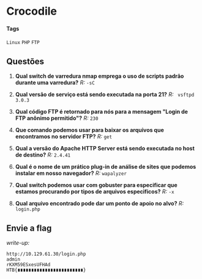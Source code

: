 # Crocodile

#### Tags
`Linux` `PHP` `FTP`
## Questões 

1. **Qual switch de varredura nmap emprega o uso de scripts padrão durante uma varredura?**
*R:* `-sC`

2. **Qual versão de serviço está sendo executada na porta 21?** 
*R:* ` vsftpd 3.0.3`

3. **Qual código FTP é retornado para nós para a mensagem "Login de FTP anônimo permitido"?**
*R:* `230`

4. **Que comando podemos usar para baixar os arquivos que encontramos no servidor FTP?**
*R:* `get`

5. **Qual a versão do Apache HTTP Server está sendo executada no host de destino?**
*R:* `2.4.41`

6. **Qual é o nome de um prático plug-in de análise de sites que podemos instalar em nosso navegador?**
*R:* `wapalyzer`

7. **Qual switch podemos usar com gobuster para especificar que estamos procurando por tipos de arquivos especificos?**
*R:* `-x`

8. **Qual arquivo encontrado pode dar um ponto de apoio no alvo?**
*R:* `login.php`

## **Envie a flag**
*write-up:* 
~~~Shell
http://10.129.61.30/login.php
admin
rKXM59ESxesUFHAd
HTB{∎∎∎∎∎∎∎∎∎∎∎∎∎∎∎∎∎∎∎∎∎∎∎∎}

